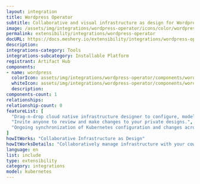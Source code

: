 ```yaml
---
layout: integration
title: Wordpress Operator
subtitle: Collaborative and visual infrastructure as design for Wordpress Operator
image: /assets/img/integrations/wordpress-operator/icons/color/wordpress-operator-color.svg
permalink: extensibility/integrations/wordpress-operator
docURL: https://docs.meshery.io/extensibility/integrations/wordpress-operator
description: 
integrations-category: Tools
integrations-subcategory: Installable Platform
registrant: Artifact Hub
components: 
- name: wordpress
  colorIcon: assets/img/integrations/wordpress-operator/components/wordpress/icons/color/wordpress-color.svg
  whiteIcon: assets/img/integrations/wordpress-operator/components/wordpress/icons/white/wordpress-white.svg
  description: 
components-count: 1
relationships: 
relationship-count: 0
featureList: [
  "Drag-n-drop cloud native infrastructure designer to configure, model, and deploy your workloads.",
  "Invite anyone to review and make changes to your private designs.",
  "Ongoing synchronization of Kubernetes configuration and changes across any number of clusters."
]
howItWorks: "Collaborative Infrastructure as Design"
howItWorksDetails: "Collaboratively manage infrastructure with your coworkers synchronously sharing the same designs."
language: en
list: include
type: extensibility
category: integrations
model: kubernetes
---
```

